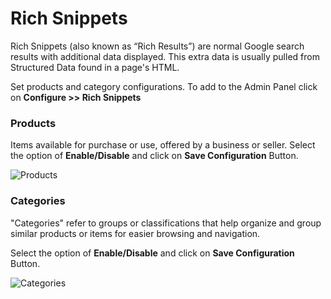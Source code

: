 # Rich Snippets

Rich Snippets (also known as “Rich Results”) are normal Google search results with additional data displayed. This extra data is usually pulled from Structured Data found in a page's HTML.

Set products and category configurations. To add to the Admin Panel click on **Configure >> Rich Snippets**

### Products

Items available for purchase or use, offered by a business or seller. Select the option of **Enable/Disable** and click on **Save Configuration** Button.

![Products](../../assets/2.2.0/images/configure/products.png)

### Categories

"Categories" refer to groups or classifications that help organize and group similar products or items for easier browsing and navigation.

Select the option of **Enable/Disable** and click on **Save Configuration** Button.

![Categories](../../assets/2.2.0/images/configure/categories.png)
